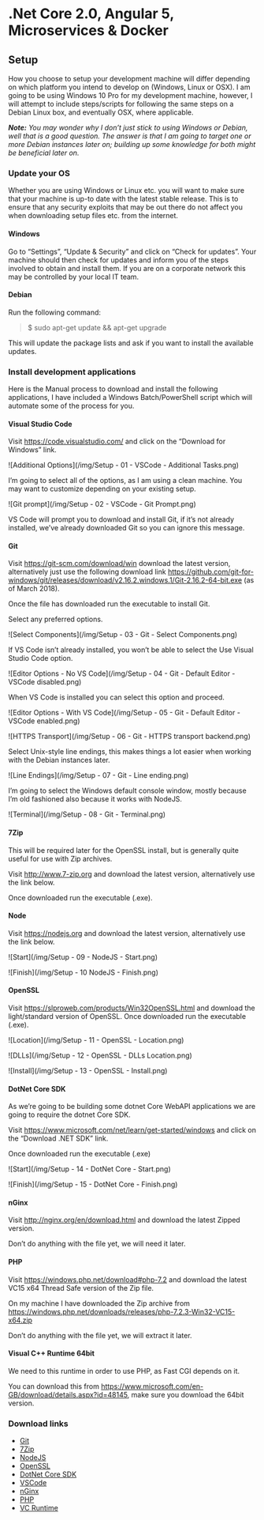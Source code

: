 # .Net Core 2.0, Angular 5, Microservices & Docker

## Setup
How you choose to setup your development machine will differ depending on which platform you intend to develop on (Windows, Linux or OSX). I am going to be using Windows 10 Pro for my development machine, however, I will attempt to include steps/scripts for following the same steps on a Debian Linux box, and eventually OSX, where applicable.

_**Note:** You may wonder why I don’t just stick to using Windows or Debian, well that is a good question. The answer is that I am going to target one or more Debian instances later on; building up some knowledge for both might be beneficial later on._

### Update your OS
Whether you are using Windows or Linux etc. you will want to make sure that your machine is up-to date with the latest stable release. This is to ensure that any security exploits that may be out there do not affect you when downloading setup files etc. from the internet.

#### Windows
Go to “Settings”, “Update & Security” and click on “Check for updates”. Your machine should then check for updates and inform you of the steps involved to obtain and install them. If you are on a corporate network this may be controlled by your local IT team.

#### Debian
Run the following command:
> $ sudo apt-get update && apt-get upgrade

This will update the package lists and ask if you want to install the available updates.

### Install development applications
Here is the Manual process to download and install the following applications, I have included a Windows Batch/PowerShell script which will automate some of the process for you.

#### Visual Studio Code
Visit https://code.visualstudio.com/ and click on the “Download for Windows” link.

![Additional Options](/img/Setup - 01 - VSCode - Additional Tasks.png)

I’m going to select all of the options, as I am using a clean machine. You may want to customize depending on your existing setup.

![Git prompt](/img/Setup - 02 - VSCode - Git Prompt.png)
 
VS Code will prompt you to download and install Git, if it’s not already installed, we’ve already downloaded Git so you can ignore this message.
 
#### Git
Visit https://git-scm.com/download/win download the latest version, alternatively just use the following download link https://github.com/git-for-windows/git/releases/download/v2.16.2.windows.1/Git-2.16.2-64-bit.exe (as of March 2018).

Once the file has downloaded run the executable to install Git.

Select any preferred options.

![Select Components](/img/Setup - 03 - Git - Select Components.png)

If VS Code isn’t already installed, you won’t be able to select the Use Visual Studio Code option.

![Editor Options - No VS Code](/img/Setup - 04 - Git - Default Editor - VSCode disabled.png)

When VS Code is installed you can select this option and proceed.

![Editor Options - With VS Code](/img/Setup - 05 - Git - Default Editor - VSCode enabled.png)
 
![HTTPS Transport](/img/Setup - 06 - Git - HTTPS transport backend.png)

Select Unix-style line endings, this makes things a lot easier when working with the Debian instances later.

![Line Endings](/img/Setup - 07 - Git - Line ending.png)
 
I’m going to select the Windows default console window, mostly because I’m old fashioned also because it works with NodeJS.

![Terminal](/img/Setup - 08 - Git - Terminal.png)

#### 7Zip
This will be required later for the OpenSSL install, but is generally quite useful for use with Zip archives.

Visit http://www.7-zip.org and download the latest version, alternatively use the link below.

Once downloaded run the executable (.exe).

#### Node
Visit https://nodejs.org and download the latest version, alternatively use the link below.

![Start](/img/Setup - 09 - NodeJS - Start.png)

![Finish](/img/Setup - 10  NodeJS - Finish.png)
 
#### OpenSSL
Visit https://slproweb.com/products/Win32OpenSSL.html and download the light/standard version of OpenSSL.
Once downloaded run the executable (.exe).

![Location](/img/Setup - 11 - OpenSSL - Location.png)

![DLLs](/img/Setup - 12 - OpenSSL - DLLs Location.png)

![Install](/img/Setup - 13 - OpenSSL - Install.png)
 
#### DotNet Core SDK
As we’re going to be building some dotnet Core WebAPI applications we are going to require the dotnet Core SDK.

Visit https://www.microsoft.com/net/learn/get-started/windows and click on the “Download .NET SDK” link.

Once downloaded run the executable (.exe)

![Start](/img/Setup - 14 - DotNet Core - Start.png)

![Finish](/img/Setup - 15 - DotNet Core - Finish.png)
 
#### nGinx
Visit http://nginx.org/en/download.html and download the latest Zipped version.

Don’t do anything with the file yet, we will need it later.

#### PHP
Visit https://windows.php.net/download#php-7.2 and download the latest VC15 x64 Thread Safe version of the Zip file.

On my machine I have downloaded the Zip archive from https://windows.php.net/downloads/releases/php-7.2.3-Win32-VC15-x64.zip

Don’t do anything with the file yet, we will extract it later.

#### Visual C++ Runtime 64bit
We need to this runtime in order to use PHP, as Fast CGI depends on it.

You can download this from https://www.microsoft.com/en-GB/download/details.aspx?id=48145, make sure you download the 64bit version.
 
### Download links
- [Git](https://github.com/git-for-windows/git/releases/download/v2.16.2.windows.1/Git-2.16.2-64-bit.exe)
- [7Zip](http://www.7-zip.org/a/7z1801.exe)
- [NodeJS](https://nodejs.org/dist/v8.9.4/node-v8.9.4-x64.msi)
- [OpenSSL](https://slproweb.com/download/Win32OpenSSL_Light-1_1_0g.exe)
- [DotNet Core SDK](https://download.microsoft.com/download/1/1/5/115B762D-2B41-4AF3-9A63-92D9680B9409/dotnet-sdk-2.1.4-win-x64.exe)
- [VSCode](https://go.microsoft.com/fwlink/?Linkid=852157)
- [nGinx](http://nginx.org/download/nginx-1.13.9.zip)
- [PHP](https://windows.php.net/downloads/releases/php-7.2.3-Win32-VC15-x64.zip)
- [VC Runtime](https://download.microsoft.com/download/9/3/F/93FCF1E7-E6A4-478B-96E7-D4B285925B00/vc_redist.x64.exe)
